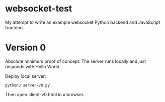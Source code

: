 # websocket-test

My attempt to write an example websocket Python backend and JavaScript frontend.

# Version 0

Absolute minimum proof of concept. The server runs locally and just responds with Hello World.

Deploy local server:

	python3 server-v0.py

Then open client-v0.html in a browser.
